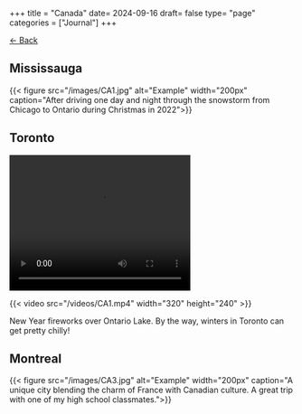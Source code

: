 +++
title = "Canada"
date= 2024-09-16
draft= false
type= "page"
categories = ["Journal"]
+++

[← Back](/journals/northamerica/)

## **Mississauga**
{{< figure src="/images/CA1.jpg" alt="Example" width="200px" caption="After driving one day and night through the snowstorm from Chicago to Ontario during Christmas in 2022">}}

## **Toronto**
<video width="320" height="240" controls>
  <source src="/videos/CA1.mp4" type="video/mp4">
  Your browser does not support the video tag.
  <figcaption>A beautiful video capturing the essence of Montreal</figcaption>
</video>

{{< video src="/videos/CA1.mp4" width="320" height="240" >}}

New Year fireworks over Ontario Lake.
By the way, winters in Toronto can get pretty chilly!

## **Montreal**
{{< figure src="/images/CA3.jpg" alt="Example" width="200px" caption="A unique city blending the charm of France with Canadian culture. A great trip with one of my high school classmates.">}}